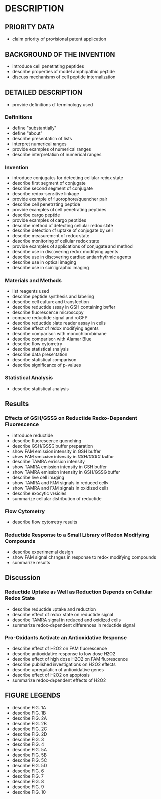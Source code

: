 # DESCRIPTION

## PRIORITY DATA

- claim priority of provisional patent application

## BACKGROUND OF THE INVENTION

- introduce cell penetrating peptides
- describe properties of model amphipathic peptide
- discuss mechanisms of cell peptide internalization

## DETAILED DESCRIPTION

- provide definitions of terminology used

### Definitions

- define "substantially"
- define "about"
- describe presentation of lists
- interpret numerical ranges
- provide examples of numerical ranges
- describe interpretation of numerical ranges

### Invention

- introduce conjugates for detecting cellular redox state
- describe first segment of conjugate
- describe second segment of conjugate
- describe redox-sensitive linkage
- provide example of fluorophore/quencher pair
- describe cell penetrating peptide
- provide examples of cell penetrating peptides
- describe cargo peptide
- provide examples of cargo peptides
- describe method of detecting cellular redox state
- describe detection of uptake of conjugate by cell
- describe measurement of redox state
- describe monitoring of cellular redox state
- provide examples of applications of conjugate and method
- describe use in discovering redox modifying agents
- describe use in discovering cardiac antiarrhythmic agents
- describe use in optical imaging
- describe use in scintigraphic imaging

### Materials and Methods

- list reagents used
- describe peptide synthesis and labeling
- describe cell culture and transfection
- describe reductide assay in GSH containing buffer
- describe fluorescence microscopy
- compare reductide signal and roGFP
- describe reductide plate reader assay in cells
- describe effect of redox modifying agents
- describe comparison with monochlorobimane
- describe comparison with Alamar Blue
- describe flow cytometry
- describe statistical analysis
- describe data presentation
- describe statistical comparison
- describe significance of p-values

### Statistical Analysis

- describe statistical analysis

## Results

### Effects of GSH/GSSG on Reductide Redox-Dependent Fluorescence

- introduce reductide
- describe fluorescence quenching
- describe GSH/GSSG buffer preparation
- show FAM emission intensity in GSH buffer
- show FAM emission intensity in GSH/GSSG buffer
- describe TAMRA emission intensity
- show TAMRA emission intensity in GSH buffer
- show TAMRA emission intensity in GSH/GSSG buffer
- describe live cell imaging
- show TAMRA and FAM signals in reduced cells
- show TAMRA and FAM signals in oxidized cells
- describe exocytic vesicles
- summarize cellular distribution of reductide

### Flow Cytometry

- describe flow cytometry results

### Reductide Response to a Small Library of Redox Modifying Compounds

- describe experimental design
- show FAM signal changes in response to redox modifying compounds
- summarize results

## Discussion

### Reductide Uptake as Well as Reduction Depends on Cellular Redox State

- describe reductide uptake and reduction
- describe effect of redox state on reductide signal
- describe TAMRA signal in reduced and oxidized cells
- summarize redox-dependent differences in reductide signal

### Pro-Oxidants Activate an Antioxidative Response

- describe effect of H2O2 on FAM fluorescence
- describe antioxidative response to low dose H2O2
- describe effect of high dose H2O2 on FAM fluorescence
- describe published investigations on H2O2 effects
- describe upregulation of antioxidative genes
- describe effect of H2O2 on apoptosis
- summarize redox-dependent effects of H2O2

## FIGURE LEGENDS

- describe FIG. 1A
- describe FIG. 1B
- describe FIG. 2A
- describe FIG. 2B
- describe FIG. 2C
- describe FIG. 2D
- describe FIG. 3
- describe FIG. 4
- describe FIG. 5A
- describe FIG. 5B
- describe FIG. 5C
- describe FIG. 5D
- describe FIG. 6
- describe FIG. 7
- describe FIG. 8
- describe FIG. 9
- describe FIG. 10

